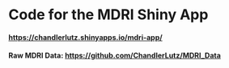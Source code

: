 # Code for the MDRI Shiny App

#### https://chandlerlutz.shinyapps.io/mdri-app/

#### Raw MDRI Data: https://github.com/ChandlerLutz/MDRI_Data
